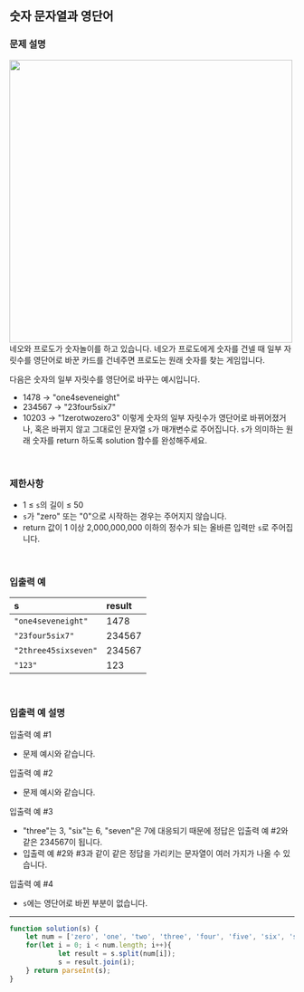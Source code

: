 ## 숫자 문자열과 영단어

### 문제 설명
<img src="https://grepp-programmers.s3.ap-northeast-2.amazonaws.com/files/production/d31cb063-4025-4412-8cbc-6ac6909cf93e/img1.png" width="500px" />
네오와 프로도가 숫자놀이를 하고 있습니다. 네오가 프로도에게 숫자를 건넬 때 일부 자릿수를 영단어로 바꾼 카드를 건네주면 프로도는 원래 숫자를 찾는 게임입니다.

다음은 숫자의 일부 자릿수를 영단어로 바꾸는 예시입니다.
- 1478 → "one4seveneight"
- 234567 → "23four5six7"
- 10203 → "1zerotwozero3"
이렇게 숫자의 일부 자릿수가 영단어로 바뀌어졌거나, 혹은 바뀌지 않고 그대로인 문자열 `s`가 매개변수로 주어집니다. `s`가 의미하는 원래 숫자를 return 하도록 solution 함수를 완성해주세요.

<br/>

### 제한사항
- 1 ≤ `s`의 길이 ≤ 50 
- `s`가 "zero" 또는 "0"으로 시작하는 경우는 주어지지 않습니다.
- return 값이 1 이상 2,000,000,000 이하의 정수가 되는 올바른 입력만 `s`로 주어집니다.

<br/>

### 입출력 예
| s | result
| :---- | :---- 
| `"one4seveneight"`	| 1478
| `"23four5six7"`	| 234567
| `"2three45sixseven"`	| 234567
| `"123"`	| 123

<br/>

### 입출력 예 설명
입출력 예 #1
- 문제 예시와 같습니다.

입출력 예 #2
- 문제 예시와 같습니다.

입출력 예 #3
- "three"는 3, "six"는 6, "seven"은 7에 대응되기 때문에 정답은 입출력 예 #2와 같은 234567이 됩니다.
- 입출력 예 #2와 #3과 같이 같은 정답을 가리키는 문자열이 여러 가지가 나올 수 있습니다.

입출력 예 #4
- `s`에는 영단어로 바뀐 부분이 없습니다.

---

```js
function solution(s) {
    let num = ['zero', 'one', 'two', 'three', 'four', 'five', 'six', 'seven', 'eight', 'nine'];
    for(let i = 0; i < num.length; i++){
            let result = s.split(num[i]); 
            s = result.join(i);
    } return parseInt(s);
} 
```
